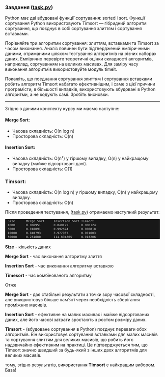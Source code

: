 ### Завдання ([task.py](task.py))

Python має дві вбудовані функції сортування: sorted і sort. Функції сортування Python використовують Timsort — гібридний алгоритм сортування, що поєднує в собі сортування злиттям і сортування вставками.

Порівняйте три алгоритми сортування: злиттям, вставками та Timsort за часом виконання. Аналіз повинен бути підтверджений емпіричними даними, отриманими шляхом тестування алгоритмів на різних наборах даних. Емпірично перевірте теоретичні оцінки складності алгоритмів, наприклад, сортуванням на великих масивах. Для заміру часу виконання алгоритмів використовуйте модуль timeit.

Покажіть, що поєднання сортування злиттям і сортування вставками робить алгоритм Timsort набагато ефективнішим, і саме з цієї причини програмісти, в більшості випадків, використовують вбудовані в Python алгоритми, а не кодують самі. Зробіть висновки.

------------------------------------------------------------------------------------------------------------------------------------------------------------

Згідно з даними конспекту курсу ми маємо наступне:

#### Merge Sort:
 - Часова складність: O(n log n)
 - Просторова складність: O(n)


#### Insertion Sort:
 - Часова складність: O(n²) у гіршому випадку, O(n) у найкращому випадку (майже відсортовані дані).
 - Просторова складність: O(1)

### Timsort:
 - Часова складність: O(n log n) у гіршому випадку, O(n) у найкращому випадку.
 - Просторова складність: O(n)


Після проведення тестування, ([task.py](task.py)) отримаємо наступний результат:

![result](result.png "result")

**Size** - кількість даних

**Merge Sort** - час виконання алгоритму злиття

**Insertion Sort** - час виконання алгоритму вставкою

**Timesort** - час комбінованого алгоритму

Отже

**Merge Sort** - дає стабільні результати з точки зору часової складності, але використовує більше пам'яті через необхідність зберігання проміжних масивів.

**Insertion Sort** - ефективне на малих масивах і майже відсортованих даних, але його часові затрати зростають з ростом розміру даних.

**Timsort** - (вбудоване сортування в Python) поєднує переваги обох алгоритмів. Він використовує сортування вставками для малих масивів та сортування злиттям для великих масивів, що робить його надзвичайно ефективним на практиці. Це підтверджується тим, що Timsort значно швидший за будь-який з інших двох алгоритмів для великих масивів.

тому, згідно результатів, використання **Timsort** є найкращим вибором. База!
